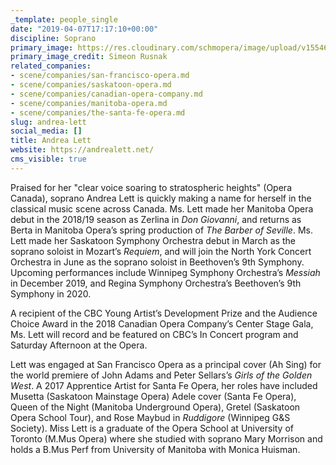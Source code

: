 ```yaml
---
_template: people_single
date: "2019-04-07T17:17:10+00:00"
discipline: Soprano
primary_image: https://res.cloudinary.com/schmopera/image/upload/v1554657339/media/2019/04/AndreaLett.jpg
primary_image_credit: Simeon Rusnak
related_companies:
- scene/companies/san-francisco-opera.md
- scene/companies/saskatoon-opera.md
- scene/companies/canadian-opera-company.md
- scene/companies/manitoba-opera.md
- scene/companies/the-santa-fe-opera.md
slug: andrea-lett
social_media: []
title: Andrea Lett
website: https://andrealett.net/
cms_visible: true
---
```

Praised for her "clear voice soaring to stratospheric heights" (Opera Canada), soprano Andrea Lett is quickly making a name for herself in the classical music scene across Canada. Ms. Lett made her Manitoba Opera debut in the 2018/19 season as Zerlina in _Don Giovanni_, and returns as Berta in Manitoba Opera’s spring production of _The Barber of Seville_. Ms. Lett made her Saskatoon Symphony Orchestra debut in March as the soprano soloist in Mozart’s _Requiem_, and will join the North York Concert Orchestra in June as the soprano soloist in Beethoven’s 9th Symphony. Upcoming performances include Winnipeg Symphony Orchestra’s _Messiah_ in December 2019, and Regina Symphony Orchestra’s Beethoven’s 9th Symphony in 2020. 

A recipient of the CBC Young Artist’s Development Prize and the Audience Choice Award in the 2018 Canadian Opera Company’s Center Stage Gala, Ms. Lett will record and be featured on CBC’s In Concert program and Saturday Afternoon at the Opera. 

Lett was engaged at San Francisco Opera as a principal cover (Ah Sing) for the world premiere of John Adams and Peter Sellars’s _Girls of the Golden West_. A 2017 Apprentice Artist for Santa Fe Opera, her roles have included Musetta (Saskatoon Mainstage Opera) Adele cover (Santa Fe Opera), Queen of the Night (Manitoba Underground Opera), Gretel (Saskatoon Opera School Tour), and Rose Maybud in _Ruddigore_ (Winnipeg G&S Society). Miss Lett is a graduate of the Opera School at University of Toronto (M.Mus Opera) where she studied with soprano Mary Morrison and holds a B.Mus Perf from University of Manitoba with Monica Huisman.